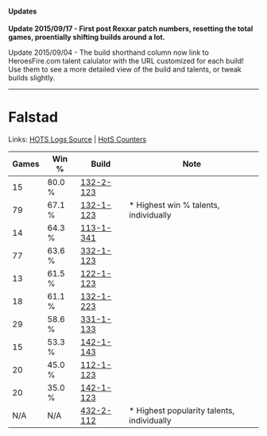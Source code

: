 #### Updates
**Update 2015/09/17 - First post Rexxar patch numbers, resetting the total games, proentially shifting builds around a lot.**

Update 2015/09/04 - The build shorthand column now link to HeroesFire.com talent calulator with the URL customized for each build!  
Use them to see a more detailed view of the build and talents, or tweak builds slightly.

***

# Falstad

Links: [HOTS Logs Source](https://www.hotslogs.com/Sitewide/HeroDetails?Hero=Falstad) | [HotS Counters](http://hotscounters.com/#/hero/Falstad)

Games  | Win %  | Build     | Note
-----  | -----  | -----     | ----
15     | 80.0 % | [132-2-123](http://www.heroesfire.com/hots/talent-calculator/falstad#hCCB) | 
79     | 67.1 % | [132-1-123](http://www.heroesfire.com/hots/talent-calculator/falstad#hByZ) | * Highest win % talents, individually
14     | 64.3 % | [113-1-341](http://www.heroesfire.com/hots/talent-calculator/falstad#gTdD) | 
77     | 63.6 % | [332-1-123](http://www.heroesfire.com/hots/talent-calculator/falstad#oqEZ) | 
13     | 61.5 % | [122-1-123](http://www.heroesfire.com/hots/talent-calculator/falstad#gpY3) | 
18     | 61.1 % | [132-1-223](http://www.heroesfire.com/hots/talent-calculator/falstad#hB-7) | 
29     | 58.6 % | [331-1-133](http://www.heroesfire.com/hots/talent-calculator/falstad#onoT) | 
15     | 53.3 % | [142-1-143](http://www.heroesfire.com/hots/talent-calculator/falstad#haNN) | 
20     | 45.0 % | [112-1-123](http://www.heroesfire.com/hots/talent-calculator/falstad#gR7Z) | 
20     | 35.0 % | [142-1-123](http://www.heroesfire.com/hots/talent-calculator/falstad#haN3) | 
N/A    | N/A    | [432-2-112](http://www.heroesfire.com/hots/talent-calculator/falstad#sed0) | * Highest popularity talents, individually
